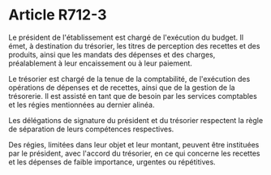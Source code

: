 # Article R712-3

Le président de l'établissement est chargé de l'exécution du budget. Il émet, à destination du trésorier, les titres de perception des recettes et des produits, ainsi que les mandats des dépenses et des charges, préalablement à leur encaissement ou à leur paiement.

Le trésorier est chargé de la tenue de la comptabilité, de l'exécution des opérations de dépenses et de recettes, ainsi que de la gestion de la trésorerie. Il est assisté en tant que de besoin par les services comptables et les régies mentionnées au dernier alinéa.

Les délégations de signature du président et du trésorier respectent la règle de séparation de leurs compétences respectives.

Des régies, limitées dans leur objet et leur montant, peuvent être instituées par le président, avec l'accord du trésorier, en ce qui concerne les recettes et les dépenses de faible importance, urgentes ou répétitives.
